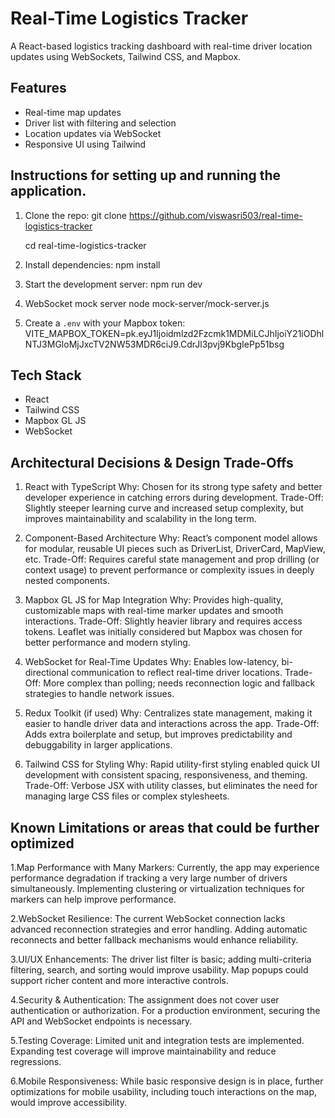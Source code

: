 
# Real-Time Logistics Tracker

A React-based logistics tracking dashboard with real-time driver location updates using WebSockets, Tailwind CSS, and Mapbox.

## Features

- Real-time map updates
- Driver list with filtering and selection
- Location updates via WebSocket
- Responsive UI using Tailwind

## Instructions for setting up and running the application.

1. Clone the repo:
   git clone https://github.com/viswasri503/real-time-logistics-tracker
   
   cd real-time-logistics-tracker
   
2. Install dependencies:
   npm install
   
3. Start the development server:
   npm run dev
   
4. WebSocket mock server
   node mock-server/mock-server.js
   
5. Create a `.env` with your Mapbox token:
   VITE_MAPBOX_TOKEN=pk.eyJ1Ijoidmlzd2Fzcmk1MDMiLCJhIjoiY21iODhlNTJ3MGloMjJxcTV2NW53MDR6ciJ9.CdrJl3pvj9KbgIePp51bsg

   
## Tech Stack

- React
- Tailwind CSS
- Mapbox GL JS
- WebSocket


## Architectural Decisions & Design Trade-Offs
1. React with TypeScript
Why: Chosen for its strong type safety and better developer experience in catching errors during development.
Trade-Off: Slightly steeper learning curve and increased setup complexity, but improves maintainability and scalability in the long term.

2. Component-Based Architecture
Why: React’s component model allows for modular, reusable UI pieces such as DriverList, DriverCard, MapView, etc.
Trade-Off: Requires careful state management and prop drilling (or context usage) to prevent performance or complexity issues in deeply nested components.

3. Mapbox GL JS for Map Integration
Why: Provides high-quality, customizable maps with real-time marker updates and smooth interactions.
Trade-Off: Slightly heavier library and requires access tokens. Leaflet was initially considered but Mapbox was chosen for better performance and modern styling.

4. WebSocket for Real-Time Updates
Why: Enables low-latency, bi-directional communication to reflect real-time driver locations.
Trade-Off: More complex than polling; needs reconnection logic and fallback strategies to handle network issues.

5. Redux Toolkit (if used)
Why: Centralizes state management, making it easier to handle driver data and interactions across the app.
Trade-Off: Adds extra boilerplate and setup, but improves predictability and debuggability in larger applications.

6. Tailwind CSS for Styling
Why: Rapid utility-first styling enabled quick UI development with consistent spacing, responsiveness, and theming.
Trade-Off: Verbose JSX with utility classes, but eliminates the need for managing large CSS files or complex stylesheets.

## Known Limitations or areas that could be further optimized
1.Map Performance with Many Markers:
    Currently, the app may experience performance degradation if tracking a very large number of drivers simultaneously. Implementing clustering or virtualization     techniques for markers can help improve performance.
  
2.WebSocket Resilience:
     The current WebSocket connection lacks advanced reconnection strategies and error handling. Adding automatic reconnects and better fallback mechanisms would       enhance reliability.

3.UI/UX Enhancements:
    The driver list filter is basic; adding multi-criteria filtering, search, and sorting would improve usability.
    Map popups could support richer content and more interactive controls.

4.Security & Authentication:
    The assignment does not cover user authentication or authorization. For a production environment, securing the API and WebSocket endpoints is necessary.

5.Testing Coverage:
    Limited unit and integration tests are implemented. Expanding test coverage will improve maintainability and reduce regressions.

6.Mobile Responsiveness:
    While basic responsive design is in place, further optimizations for mobile usability, including touch interactions on the map, would improve accessibility.
